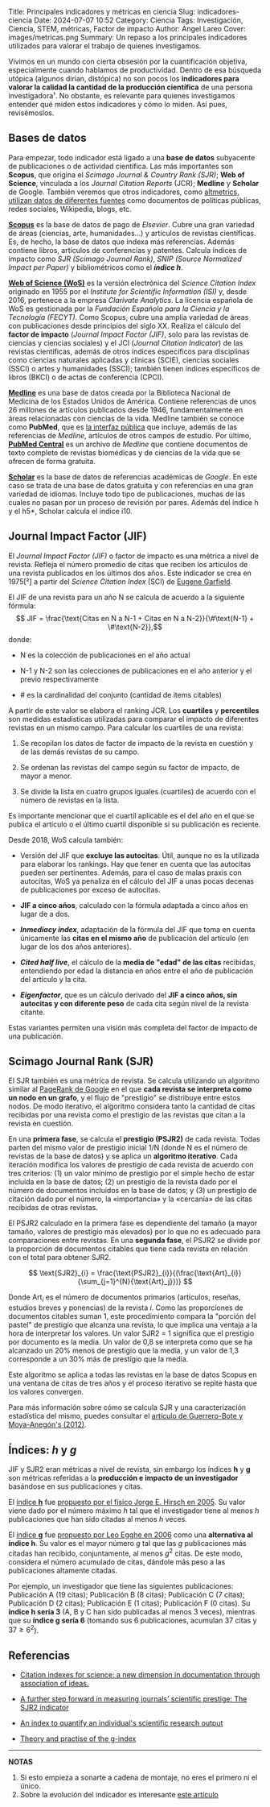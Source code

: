 Title: Principales indicadores y métricas en ciencia
Slug: indicadores-ciencia
Date: 2024-07-07 10:52
Category: Ciencia
Tags: Investigación, Ciencia, STEM, métricas, Factor de impacto
Author: Angel Lareo
Cover: images/metricas.png
Summary: Un repaso a los principales indicadores utilizados para valorar el trabajo de quienes investigamos.

Vivimos en un mundo con cierta obsesión por la cuantificación objetiva, especialmente cuando hablamos de productividad. Dentro de esa búsqueda utópica (algunos dirían, distópica) no son pocos los **indicadores para valorar la calidad la cantidad de la producción científica** de una persona investigadora¹. No obstante, es relevante para quienes investigamos entender qué miden estos indicadores y cómo lo miden. Así pues, revisémoslos.

## Bases de datos

Para empezar, todo indicador está ligado a una **base de datos** subyacente de publicaciones o de actividad científica. Las más importantes son **Scopus**, que origina el *Scimago Journal & Country Rank (SJR)*; **Web of Science**, vinculada a los *Journal Citation Reports* (JCR); **Medline** y **Scholar** de Google. También veremos que otros indicadores, como [altmetrics, utilizan datos de diferentes fuentes](https://www.altmetric.com/about-us/our-data/our-sources/) como documentos de políticas públicas, redes sociales, Wikipedia, blogs, etc.

[**Scopus**](https://www.scopus.com/home.uri) es la base de datos de pago de *Elsevier*. Cubre una gran variedad de áreas (ciencias, arte, humanidades...) y artículos de revistas científicas. Es, de hecho, la base de datos que indexa más referencias. Además contiene libros, artículos de conferencias y patentes. Calcula índices de impacto como *SJR (Scimago Journal Rank)*, *SNIP (Source Normalized Impact per Paper)* y bibliométricos como el ***índice h***.

[**Web of Science (WoS)**](https://clarivate.com/products/scientific-and-academic-research/research-discovery-and-workflow-solutions/webofscience-platform/) es la versión electrónica del *Science Citation Index* originado en 1955 por el *Institute for Scientific Information (ISI)* y, desde 2016, pertenece a la empresa *Clarivate Analytics*. La licencia española de WoS es gestionada por la *Fundación Española para la Ciencia y la Tecnología (FECYT)*. Como Scopus, cubre una amplia variedad de áreas con publicaciones desde principios del siglo XX. Realiza el cálculo del **factor de impacto** (*Journal Impact Factor (JIF)*, solo para las revistas de ciencias y ciencias sociales) y el JCI (*Journal Citation Indicator*) de las revistas científicas, además de otros índices específicos para disciplinas como ciencias naturales aplicadas y clínicas (SCIE), ciencias sociales (SSCI) o artes y humanidades (SSCI); también tienen índices específicos de libros (BKCI) o de actas de conferencia (CPCI).

[**Medline**](https://www.nlm.nih.gov/bsd/medline.html) es una base de datos creada por la Biblioteca Nacional de Medicina de los Estados Unidos de América. Contiene referencias de unos 26 millones de artículos publicados desde 1946, fundamentalmente en áreas relacionadas con ciencias de la vida. Medline también se conoce como **PubMed**, que es [la interfaz pública](https://www.nlm.nih.gov/bsd/difference.html) que incluye, además de las referencias de *Medline*, artículos de otros campos de estudio. Por último, [**PubMed Central**](https://www.ncbi.nlm.nih.gov/pmc/about/intro/) es un archivo de *Medline* que contiene documentos de texto completo de revistas biomédicas y de ciencias de la vida que se ofrecen de forma gratuita.

[**Scholar**](https://scholar.google.com) es la base de datos de referencias académicas de *Google*. En este caso se trata de una base de datos gratuita y con referencias en una gran variedad de idiomas. Incluye todo tipo de publicaciones, muchas de las cuales no pasan por un proceso de revisión por pares. Además del índice h y el h5*, Scholar calcula el índice i10. 

## Journal Impact Factor (JIF)

El *Journal Impact Factor (JIF)* o factor de impacto es una métrica a nivel de revista. Refleja el número promedio de citas que reciben los artículos de una revista publicados en los últimos dos años. Este indicador se crea en 1975[²] a partir del *Science Citation Index* (SCI) de [Eugene Garfield](https://es.wikipedia.org/wiki/Eugene_Garfield).

El JIF de una revista para un año N se calcula de acuerdo a la siguiente fórmula:
$$ JIF = \frac{\text{Citas en N a N-1 + Citas en N a N-2}}{\#\text{N-1} + \#\text{N-2}},$$
donde:

 - N es la colección de publicaciones en el año actual

 - N-1 y N-2 son las colecciones de publicaciones en el año anterior y el previo respectivamente
 
 - \# es la cardinalidad del conjunto (cantidad de items citables)

A partir de este valor se elabora el ranking JCR. Los **cuartiles** y **percentiles** son medidas estadísticas utilizadas para comparar el impacto de diferentes revistas en un mismo campo. Para calcular los cuartiles de una revista:

 1. Se recopilan los datos de factor de impacto de la revista en cuestión y de las demás revistas de su campo.

 2. Se ordenan las revistas del campo según su factor de impacto, de mayor a menor.

 3. Se divide la lista en cuatro grupos iguales (cuartiles) de acuerdo con el número de revistas en la lista.

Es importante mencionar que el cuartil aplicable es el del año en el que se publica el artículo o el último cuartil disponible si su publicación es reciente.

Desde 2018, WoS calcula también:

 - Versión del JIF que **excluye las autocitas**. Útil, aunque no es la utilizada para elaborar los rankings. Hay que tener en cuenta que las autocitas pueden ser pertinentes. Además, para el caso de malas praxis con autocitas, WoS ya penaliza en el cálculo del JIF a unas pocas decenas de publicaciones por exceso de autocitas.

 - **JIF a cinco años**, calculado con la fórmula adaptada a cinco años en lugar de a dos.

 - ***Inmediacy index***, adaptación de la fórmula del JIF que toma en cuenta únicamente las **citas en el mismo año** de publicación del artículo (en lugar de los dos años anteriores).
 
 - ***Cited half live***, el cálculo de la **media de "edad" de las citas** recibidas, entendiendo por edad la distancia en años entre el año de publicación del artículo y la cita.
 
 - ***Eigenfactor***, que es un cálculo derivado del **JIF a cinco años, sin autocitas y con diferente peso** de cada cita según nivel de la revista citante.

Estas variantes permiten una visión más completa del factor de impacto de una publicación.

## Scimago Journal Rank (SJR)

El SJR también es una métrica de revista. Se calcula utilizando un algoritmo similar al [PageRank de Google](https://es.wikipedia.org/wiki/PageRank) en el que **cada revista se interpreta como un nodo en un grafo**, y el flujo de "prestigio" se distribuye entre estos nodos. De modo iterativo, el algoritmo considera tanto la cantidad de citas recibidas por una revista como el prestigio de las revistas que citan a la revista en cuestión.

En una **primera fase**, se calcula el **prestigio (PSJR2)** de cada revista. Todas parten del mismo valor de prestigio inicial 1/N (donde N es el número de revistas de la base de datos) y se aplica un **algoritmo iterativo**. Cada iteración modifica los valores de prestigio de cada revista de acuerdo con tres criterios: (1) un valor mínimo de prestigio por el simple hecho de estar incluida en la base de datos; (2) un prestigio de la revista dado por el número de documentos incluidos en la base de datos; y (3) un prestigio de citación dado por el número, la «importancia» y la «cercanía» de las citas recibidas de otras revistas.

El PSJR2 calculado en la primera fase es dependiente del tamaño (a mayor tamaño, valores de prestigio más elevados) por lo que no es adecuado para comparaciones entre revistas. En una **segunda fase**, el PSJR2 se divide por la proporción de documentos citables que tiene cada revista en relación con el total para obtener SJR2.

$$ \text{SJR2}_{i} = \frac{\text{PSJR2}_{i}}{(\frac{\text{Art}_{i}}{\sum_{j=1}^{N}{\text{Art}_j}})} $$ 

Donde $\text{Art}_{i}$ es el número de documentos primarios (artículos, reseñas, estudios breves y ponencias) de la revista $i$. Como las proporciones de documentos citables suman 1, este procedimiento compara la "porción del pastel" de prestigio que alcanza una revista, lo que implica una ventaja a la hora de interpretar los valores. Un valor SJR2 = 1 significa que el prestigio por documento es la media. Un valor de 0,8 se interpreta como que se ha alcanzado un 20% menos de prestigio que la media, y un valor de 1,3 corresponde a un 30% más de prestigio que la media.

Este algoritmo se aplica a todas las revistas en la base de datos Scopus en una ventana de citas de tres años y el proceso iterativo se repite hasta que los valores convergen.

Para más información sobre cómo se calcula SJR y una caracterización estadística del mismo, puedes consultar el [artículo de Guerrero-Bote y Moya-Anegón's (2012)](https://www.scimagojr.com/files/SJR2.pdf).

## Índices: *h* y *g*

JIF y SJR2 eran métricas a nivel de revista, sin embargo los índices **h** y **g** son métricas referidas a la **producción e impacto de un investigador** basándose en sus publicaciones y citas.

El [índice **h**](https://es.wikipedia.org/wiki/%C3%8Dndice_h) fue [propuesto por el físico Jorge E. Hirsch en 2005](https://www.pnas.org/doi/full/10.1073/pnas.0507655102). Su valor viene dado por el número máximo $h$ tal que el investigador tiene al menos $h$ publicaciones que han sido citadas al menos $h$ veces.

El [índice **g**](https://en.wikipedia.org/wiki/G-index) fue [propuesto por Leo Egghe en 2006](https://link.springer.com/article/10.1007/s11192-006-0144-7) como una **alternativa al índice h**. Su valor es el mayor número $g$ tal que las $g$ publicaciones más citadas han recibido, conjuntamente, al menos $g^2$ citas. De este modo, considera el número acumulado de citas, dándole más peso a las publicaciones altamente citadas.

Por ejemplo, un investigador que tiene las siguientes publicaciones: Publicación A (19 citas);  Publicación B (8 citas); Publicación C (7 citas); Publicación D (2 citas); Publicación E (1 citas); Publicación F (0 citas). Su **índice h sería 3** (A, B y C han sido publicadas al menos 3 veces), mientras que su **índice g sería 6** (tomando sus 6 publicaciones, acumulan 37 citas y $37\geq6^{2}$).


## Referencias
 - [Citation indexes for science: a new dimension in documentation through association of ideas.](https://academic.oup.com/ije/article/35/5/1123/762383)

 - [A further step forward in measuring journals’ scientific prestige: The SJR2 indicator](https://www.scimagojr.com/files/SJR2.pdf)

 - [An index to quantify an individual's scientific research output](https://www.pnas.org/doi/full/10.1073/pnas.0507655102)

 - [Theory and practise of the g-index](https://link.springer.com/article/10.1007/s11192-006-0144-7)

---
**NOTAS**

1. Si esto empieza a sonarte a cadena de montaje, no eres el primero ni el único.
2. Sobre la evolución del indicador es interesante [este artículo](https://garfield.library.upenn.edu/papers/barcelona2007a.pdf)
